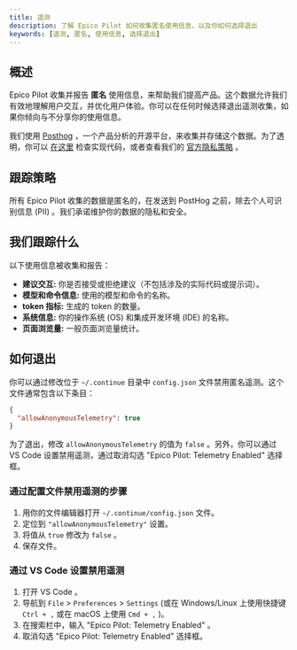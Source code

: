 ```yaml
---
title: 遥测
description: 了解 Epico Pilot 如何收集匿名使用信息，以及你如何选择退出
keywords: [遥测, 匿名, 使用信息, 选择退出]
---
```


## 概述
Epico Pilot 收集并报告 **匿名** 使用信息，来帮助我们提高产品。这个数据允许我们有效地理解用户交互，并优化用户体验。你可以在任何时候选择退出遥测收集，如果你倾向与不分享你的使用信息。

我们使用 [Posthog](https://posthog.com/) ，一个产品分析的开源平台，来收集并存储这个数据。为了透明，你可以 [在这里](https://github.com/Mindbowser/co-pilot/blob/main/gui/src/hooks/CustomPostHogProvider.tsx) 检查实现代码，或者查看我们的 [官方隐私策略](https://continue.dev/privacy) 。

## 跟踪策略

所有 Epico Pilot 收集的数据是匿名的，在发送到 PostHog 之前，除去个人可识别信息 (PII) 。我们承诺维护你的数据的隐私和安全。

## 我们跟踪什么

以下使用信息被收集和报告：

- **建议交互:** 你是否接受或拒绝建议（不包括涉及的实际代码或提示词）。
- **模型和命令信息:** 使用的模型和命令的名称。
- **token 指标:** 生成的 token 的数量。
- **系统信息:** 你的操作系统 (OS) 和集成开发环境 (IDE) 的名称。
- **页面浏览量:** 一般页面浏览量统计。

## 如何退出

你可以通过修改位于 `~/.continue` 目录中 `config.json` 文件禁用匿名遥测。这个文件通常包含以下条目：

```json title="config.json"
{
  "allowAnonymousTelemetry": true
}
```

为了退出，修改 `allowAnonymousTelemetry` 的值为 `false` 。另外，你可以通过 VS Code 设置禁用遥测，通过取消勾选 "Epico Pilot: Telemetry Enabled" 选择框。

### 通过配置文件禁用遥测的步骤

1. 用你的文件编辑器打开 `~/.continue/config.json` 文件。
2. 定位到 `"allowAnonymousTelemetry"` 设置。
3. 将值从 `true` 修改为 `false` 。
4. 保存文件。

### 通过 VS Code 设置禁用遥测

1. 打开 VS Code 。
2. 导航到 `File` > `Preferences` > `Settings` (或在 Windows/Linux 上使用快捷键 `Ctrl + ,` 或在 macOS 上使用 `Cmd + ,` )。
3. 在搜索栏中，输入 "Epico Pilot: Telemetry Enabled" 。
4. 取消勾选 "Epico Pilot: Telemetry Enabled" 选择框。
